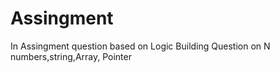 # Assingment
In Assingment question based on Logic Building 
Question on N numbers,string,Array, Pointer 


